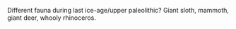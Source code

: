 Different fauna during last ice-age/upper paleolithic? Giant sloth, mammoth, giant deer, whooly rhinoceros.
